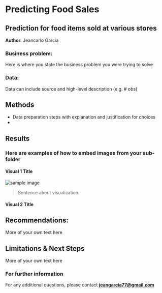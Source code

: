 # Predicting Food Sales
## Prediction for food items sold at various stores 

**Author**: Jeancarlo Garcia

### Business problem:

Here is where you state the business problem you were trying to solve


### Data:
Data can include source and high-level description (e.g. # obs)


## Methods
- Data preparation steps with explanation and justification for choices
- 

## Results

### Here are examples of how to embed images from your sub-folder


#### Visual 1 Title
![sample image](project1_sample_image.png)

> Sentence about visualization.

#### Visual 2 Title

## Recommendations:

More of your own text here


## Limitations & Next Steps

More of your own text here


### For further information


For any additional questions, please contact **jeangarcia77@gmail.com**
